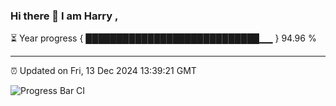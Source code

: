### Hi there 👋 I am Harry , 

⏳ Year progress { ████████████████████████████▁▁ } 94.96 %

---

⏰ Updated on Fri, 13 Dec 2024 13:39:21 GMT

![Progress Bar CI](https://github.com/duykhang68/duykhang68/workflows/Progress%20Bar%20CI/badge.svg)
